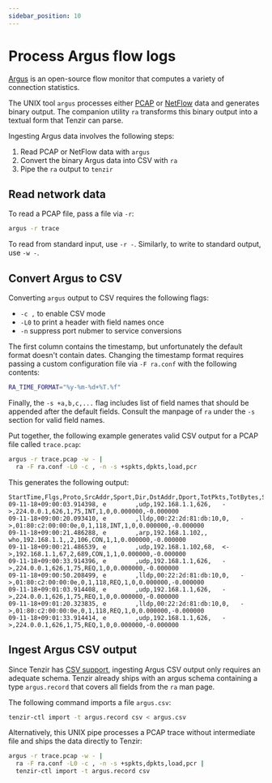 ```yaml
---
sidebar_position: 10
---
```


# Process Argus flow logs

[Argus](https://qosient.com/argus/index.shtml) is an open-source flow monitor
that computes a variety of connection statistics.

The UNIX tool `argus` processes either [PCAP](../formats/pcap.md) or
[NetFlow](../formats/netflow.md) data and generates binary output.
The companion utility `ra` transforms this binary output into a textual form
that Tenzir can parse.

Ingesting Argus data involves the following steps:

1. Read PCAP or NetFlow data with `argus`
2. Convert the binary Argus data into CSV with `ra`
3. Pipe the `ra` output to `tenzir`

## Read network data

To read a PCAP file, pass a file via `-r`:

```bash
argus -r trace
```

To read from standard input, use `-r -`. Similarly, to write to standard
output, use `-w -`.

## Convert Argus to CSV

Converting `argus` output to CSV requires the following flags:

- `-c ,` to enable CSV mode
- `-L0` to print a header with field names once
- `-n` suppress port nubmer to service conversions

The first column contains the timestamp, but unfortunately the default format
doesn't contain dates. Changing the timestamp format requires passing a
custom configuration file via `-F ra.conf` with the following contents:

```bash
RA_TIME_FORMAT="%y-%m-%d+%T.%f"
```

Finally, the `-s +a,b,c,...` flag includes list of field names that should be
appended after the default fields. Consult the manpage of `ra` under the `-s`
section for valid field names.

Put together, the following example generates valid CSV output for a PCAP file
called `trace.pcap`:

```bash
argus -r trace.pcap -w - |
  ra -F ra.conf -L0 -c , -n -s +spkts,dpkts,load,pcr
```

This generates the following output:

```csv
StartTime,Flgs,Proto,SrcAddr,Sport,Dir,DstAddr,Dport,TotPkts,TotBytes,State,SrcPkts,DstPkts,Load,PCRatio
09-11-18+09:00:03.914398, e        ,udp,192.168.1.1,626,   ->,224.0.0.1,626,1,75,INT,1,0,0.000000,-0.000000
09-11-18+09:00:20.093410, e        ,lldp,00:22:2d:81:db:10,0,   ->,01:80:c2:00:00:0e,0,1,118,INT,1,0,0.000000,-0.000000
09-11-18+09:00:21.486288, e        ,arp,192.168.1.102,,  who,192.168.1.1,,2,106,CON,1,1,0.000000,-0.000000
09-11-18+09:00:21.486539, e        ,udp,192.168.1.102,68,  <->,192.168.1.1,67,2,689,CON,1,1,0.000000,-0.000000
09-11-18+09:00:33.914396, e        ,udp,192.168.1.1,626,   ->,224.0.0.1,626,1,75,REQ,1,0,0.000000,-0.000000
09-11-18+09:00:50.208499, e        ,lldp,00:22:2d:81:db:10,0,   ->,01:80:c2:00:00:0e,0,1,118,REQ,1,0,0.000000,-0.000000
09-11-18+09:01:03.914408, e        ,udp,192.168.1.1,626,   ->,224.0.0.1,626,1,75,REQ,1,0,0.000000,-0.000000
09-11-18+09:01:20.323835, e        ,lldp,00:22:2d:81:db:10,0,   ->,01:80:c2:00:00:0e,0,1,118,REQ,1,0,0.000000,-0.000000
09-11-18+09:01:33.914414, e        ,udp,192.168.1.1,626,   ->,224.0.0.1,626,1,75,REQ,1,0,0.000000,-0.000000
```

## Ingest Argus CSV output

Since Tenzir has [CSV support](../formats/csv.md), ingesting Argus CSV output
only requires an adequate schema. Tenzir already ships with an argus schema
containing a type `argus.record` that covers all fields from the `ra` man page.

The following command imports a file `argus.csv`:

```bash
tenzir-ctl import -t argus.record csv < argus.csv
```

Alternatively, this UNIX pipe processes a PCAP trace without intermediate file
and ships the data directly to Tenzir:

```bash
argus -r trace.pcap -w - |
  ra -F ra.conf -L0 -c , -n -s +spkts,dpkts,load,pcr |
  tenzir-ctl import -t argus.record csv
```

